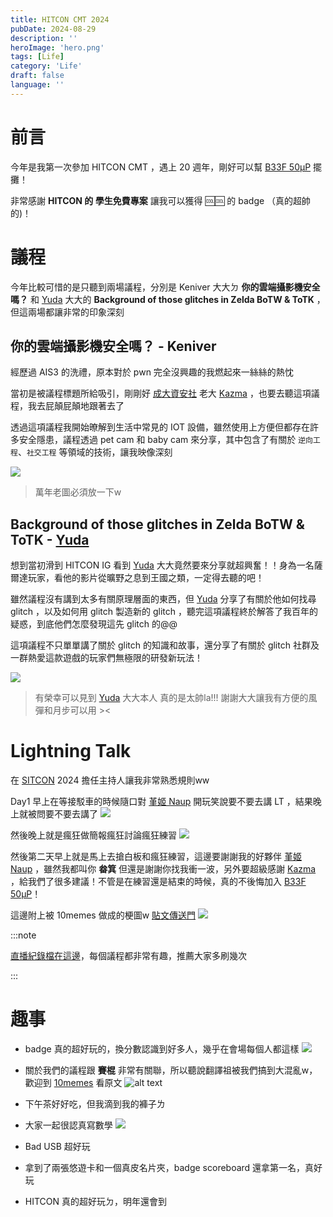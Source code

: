 ```yaml
---
title: HITCON CMT 2024
pubDate: 2024-08-29
description: ''
heroImage: 'hero.png'
tags: [Life]
category: 'Life'
draft: false 
language: ''
---
```


# 前言
今年是我第一次參加 HITCON CMT ，遇上 20 週年，剛好可以幫 [B33F 50μP](https://nckuctf.org/) 擺攤！

非常感謝 **HITCON 的 學生免費專案** 讓我可以獲得 🆒🆒 的 badge （真的超帥的)！

# 議程
今年比較可惜的是只聽到兩場議程，分別是 Keniver 大大ㄉ **你的雲端攝影機安全嗎？** 和 [Yuda](https://www.youtube.com/@zb_yuhudaddy) 大大的 **Background of those glitches in Zelda BoTW & ToTK** ，但這兩場都讓非常的印象深刻

## 你的雲端攝影機安全嗎？ - Keniver
經歷過 AIS3 的洗禮，原本對於 pwn 完全沒興趣的我燃起來一絲絲的熱忱

當初是被議程標題所給吸引，剛剛好 [成大資安社](https://nckuctf.org/) 老大 [Kazma](https://kazma.tw) ，也要去聽這項議程，我去屁顛屁顛地跟著去了

透過這項議程我開始暸解到生活中常見的 IOT 設備，雖然使用上方便但都存在許多安全隱患，議程透過 pet cam 和 baby cam 來分享，其中包含了有關於 `逆向工程`、`社交工程` 等領域的技術，讓我映像深刻

![](image.png)
> 萬年老圖必須放一下w

## Background of those glitches in Zelda BoTW & ToTK - [Yuda](https://www.youtube.com/@zb_yuhudaddy)
想到當初滑到 HITCON IG 看到 [Yuda](https://www.youtube.com/@zb_yuhudaddy) 大大竟然要來分享就超興奮！！身為一名薩爾達玩家，看他的影片從曠野之息到王國之類，一定得去聽的吧！

雖然議程沒有講到太多有關原理層面的東西，但 [Yuda](https://www.youtube.com/@zb_yuhudaddy) 分享了有關於他如何找尋 glitch ，以及如何用 glitch 製造新的 glitch ，聽完這項議程終於解答了我百年的疑惑，到底他們怎麼發現這先 glitch 的@@

這項議程不只單單講了關於 glitch 的知識和故事，還分享了有關於 glitch 社群及一群熱愛這款遊戲的玩家們無極限的研發新玩法！

![](yuda.JPG)
> 有榮幸可以見到 [Yuda](https://www.youtube.com/@zb_yuhudaddy) 大大本人 真的是太帥la!!! 謝謝大大讓我有方便的風彈和月步可以用 ><

# Lightning Talk

在 [SITCON](https://siton.org) 2024 擔任主持人讓我非常熟悉規則ww

Day1 早上在等接駁車的時候隨口對 [堇姬 Naup](https://naupjjin.github.io/) 開玩笑說要不要去講 LT ，結果晚上就被問要不要去講了
![](naup_LT.png)

然後晚上就是瘋狂做簡報瘋狂討論瘋狂練習
![](outline.JPG)

然後第二天早上就是馬上去搶白板和瘋狂練習，這邊要謝謝我的好夥伴 [堇姬 Naup](https://naupjjin.github.io/) ，雖然我都叫你 **畚箕** 但還是謝謝你找我衝一波，另外要超級感謝 [Kazma](https://kazma.tw) ，給我們了很多建議！不管是在練習還是結束的時候，真的不後悔加入 [B33F 50μP](https://nckuctf.org/)！

這邊附上被 10memes 做成的梗圖w [貼文傳送門](https://www.facebook.com/share/p/Hq4ZdseU4WYKNoz2/)
![](10memes.png)

:::note

[直播紀錄檔在這邊](https://www.facebook.com/share/v/AEQYwBZ1ACS2A1iA/)，每個議程都非常有趣，推薦大家多刷幾次

:::

# 趣事
- badge 真的超好玩的，換分數認識到好多人，幾乎在會場每個人都這樣
![](betan.jpg)

- 關於我們的議程跟 **賽棍** 非常有關聯，所以聽說翻譯祖被我們搞到大混亂w，歡迎到 [10memes](https://www.facebook.com/share/p/oz9aExEmkiojYLTy/) 看原文
![alt text](smurf.png)

- 下午茶好好吃，但我滴到我的褲子ㄌ 

- 大家一起很認真寫數學
![](math.png)

- Bad USB 超好玩

- 拿到了兩張悠遊卡和一個真皮名片夾，badge scoreboard 還拿第一名，真好玩

- HITCON 真的超好玩ㄉ，明年還會到
